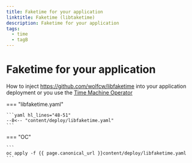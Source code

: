 ```yaml
---
title: Faketime for your application
linktitle: Faketime (libtaketime)
description: Faketime for your application
tags:
  - time
  - tagB
---
```


# Faketime for your application

How to inject <https://github.com/wolfcw/libfaketime> into your application deployment or you use the [Time Machine Operator](https://catalog.redhat.com/software/operators/detail/5e98727a6c5dcb34dfbb19e3)

=== "libfaketime.yaml"

    ```yaml hl_lines="48-51"
    --8<-- "content/deploy/libfaketime.yaml"
    ```

=== "OC"

    ```
    oc apply -f {{ page.canonical_url }}content/deploy/libfaketime.yaml
    ```



